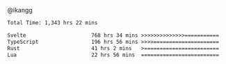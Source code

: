 @ikangg
<!--START_SECTION:waka-->

```txt
Total Time: 1,343 hrs 22 mins

Svelte                     768 hrs 34 mins >>>>>>>>>>>>>>===========   56.46 %
TypeScript                 196 hrs 56 mins >>>>=====================   14.47 %
Rust                       41 hrs 2 mins   >========================   03.01 %
Lua                        22 hrs 56 mins  =========================   01.69 %
```

<!--END_SECTION:waka-->

